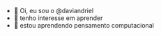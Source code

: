 - 👋 Oi, eu sou o @daviandriel
- 👀 tenho interesse em aprender
- 🌱 estou aprendendo pensamento computacional
